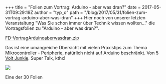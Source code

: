 +++
title = "Folien zum Vortrag: Arduino - aber was dran?"
date = 2017-05-31T09:29:19Z
author = "typ_o"
path = "/blog/2017/05/31/folien-zum-vortrag-arduino-aber-was-dran"
+++
Hier noch von unserer letzten Veranstaltung "Was Sie schon immer über
Technik wissen wollten..." die Vortragsfolien zu "Arduino - aber was
dran?".  
  
[FD-VortragArduinoaberwasdran.zip](https://flipdot.org/blog/uploads/FD-VortragArduinoaberwasdran.zip "FD-VortragArduinoaberwasdran.zip")  
  
Das ist eine umangreiche Übersicht mit vielen Praxistips zum Thema
Mikrocontroller - Peripherie, natürlich nicht auf Arduino beschränkt.
Von [5 Volt Junkie](http://5volt-junkie.net/). Super Talk, kthx\!  
  

<div class="serendipity_imageComment_center" style="width: 675px;">

<div class="serendipity_imageComment_img">

[![](https://flipdot.org/blog/uploads/dcmotor.serendipityThumb.png)](https://flipdot.org/blog/uploads/dcmotor.png)

</div>

<div class="serendipity_imageComment_txt">

Eine der 30 Folien

</div>

</div>
